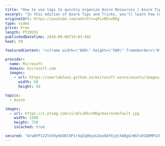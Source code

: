 ```yaml
---
title: "How to use tags to quickly organize Azure Resources | Azure Tips and Tricks"
excerpt: "In this edition of Azure Tips and Tricks, you'll learn how to take advantage of tags to organize your Azure resources. Watch how to use tags to add additional metadata, allowing you categorize and search for your resources in the Azure portal.   For more tips and tricks, visit: http://azuredev.tips/"
originalUrl: https://youtube.com/watch?v=qFLvB5cxREg
type: video
price: Free
length: PT1M15S
publishedDateTime: 2018-09-06T19:03:49Z
heat: 50

featuredContent: "<iframe width=\"800\" height=\"500\" frameborder=\"0\" src=\"https://www.youtube.com/embed/qFLvB5cxREg\" allow=\"accelerometer; autoplay; encrypted-media; gyroscope; picture-in-picture\" allowfullscreen></iframe>"

provider:
  name: Microsoft
  domain: microsoft.com
  images:
    - url: https://smartableai.github.io/microsoft-azure/assets/images/organizations/microsoft.com-50x50.jpg
      width: 50
      height: 50

topics:
  - Azure

images:
  - url: https://i.ytimg.com/vi/qFLvB5cxREg/maxresdefault.jpg
    width: 1280
    height: 720
    isCached: true

secured: "ArwDFP1Z2TeV8y6bOOl8P1r4qZq0OyoLDaxb8f6jqtXABgd/WGfu01QOMPaIQIktVixi4rp+ahPYWX8KewMIaFX995qLOtbuo/xptvT5uAm5cD60uN89du70MT6QH8ugEvJLvgdAA/IOXRHwpdBXwnSj7guq9BrhViuhbReF6lIwcPVlQUmys+dlvWt6bxWiNRm8qralbauErlUlrS4iHvv09dSCSer+heK0FS2IpsBE45vwzvx0SqrwdRwlKQ6uQZ8ajxRwRM45n0V9C5Re7PHElYftNkM7mpibO1hVhJyKiPnJWj0QwBh2wkoC0rp4hxonwhactQOBW+1lIwkBX83OLTXPx3DDaS2+lTYoevWCgBeqD6WX6VpEckTKQauOG86ejVpE2cZSKNJ4TBY48Eaaw2e2I7l6OXhnrCsxzmo=;4g/dPS/rSFPe+0lQhYTOUg=="
---
```


